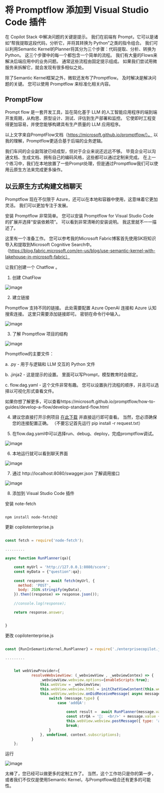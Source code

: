# **将 Promptflow 添加到 Visual Studio Code 插件**

在 Copilot Stack 中解决问题的关键是提示。 我们在前端有 Prompt，它可以是诸如“帮我提取这段代码，分析它，并将其转换为 Python”之类的指令组合。 我们可以利用Semantic Kernel的Planner将其分为三个步骤：代码提取、分析、转换为Python。 这三个步骤中的每一个都包含一个简单的流程。 我们有大量的Flows来解决后端应用中的业务问题。 通常这些流程由固定提示组成。 如果我们尝试用微服务来拆解它，就会发现有很多相似之处。

除了Semantic Kernel框架之外，微软还发布了Promptflow。 及时解决是解决问题的关键。 您可以使用 Promptflow 来标准化相关内容。

## **PromptFlow**

Prompt flow 是一套开发工具，旨在简化基于 LLM 的人工智能应用程序的端到端开发周期，从构思、原型设计、测试、评估到生产部署和监控。 它使即时工程变得更加容易，并使您能够构建具有生产质量的 LLM 应用程序。

以上文字来自PromptFlow文档（https://microsoft.github.io/promptflow/）。 以我的理解，Promptflow更适合基于后端的业务逻辑。

我们车间的企业副驾驶已经成型，但对于企业来说还远远不够。 毕竟企业可以沟通文档、生成文档、拥有自己的编码风格，这些都可以通过定制来完成。 在上一个练习中，我们在本地放置了一些Prompt处理，但是通过Promptflow我们可以使用云原生方法来完成更多操作。

## **以云原生方式构建文档聊天**

Promptflow 现在不仅限于 Azure，还可以在本地和容器中使用，这意味着它更加灵活。 我们可以更加专注于发展。

安装 Promptflow 非常简单。 您可以安装 Promptflow for Visual Studio Code 的扩展并选择“安装依赖项”。 可以看到非常清晰的安装说明。 我这里就不一一描述了。

这里有一个准备工作。 您可以参考我的Microsoft Fabric博客首先使用SK将知识导入和提取到Microsoft Cognitive Search中。 （https://blog.fabric.microsoft.com/en-us/blog/use-semantic-kernel-with-lakehouse-in-microsoft-fabric）

让我们创建一个 Chatflow 。

1. 创建 ChatFlow


![image](/imgs/03/01.png)

2. 建立链接

Promptflow 支持不同的链接。 此处需要配置 Azure OpenAI 连接和 Azure 认知搜索连接。 这里只需要添加链接即可。 密钥在命令行中输入。


![image](/imgs/03/02.png)

3. 了解 Promptflow 项目的结构



![image](/imgs/03/03.png)


Promptflow的主要文件：

a. .py - 用于与逻辑和 LLM 交互的 Python 文件

b. .jinja2 - 这是提示的设置。 里面可以写Prompt，模型教育时会绑定。

c. flow.dag.yaml - 这个文件非常有趣。 您可以设置执行流程的顺序，并且可以选择以可视化形式查看文件。

如果你想了解更多，可以查看https://microsoft.github.io/promptflow/how-to-guides/develop-a-flow/develop-standard-flow.html



4. 建议您直接打开示例项目 [在此下载](./code/03/vscode-chatflow)
  并直接运行即可查看。 当然，您必须确保您的连接配置正确。 （不要忘记首先运行 pip install -r request.txt）

5. 在flow.dag.yaml中可以选择run、debug、deploy，完成promptflow调试。

![image](/imgs/03/04.png)

6. 本地运行就可以看到聊天界面


![image](/imgs/03/05.png)

7. 通过 http://localhost:8080/swagger.json 了解调用接口

![image](/imgs/03/06.png)

8. 添加到 Visual Studio Code 插件

安装 note-fetch

```bash

npm install node-fetch@2    


```

更新 copilotenterprise.js 

```js

const fetch = require('node-fetch');

.........

async function RunPlanner(qa){

    const myUrl = 'http://127.0.0.1:8080/score';
    const myData = {"question":qa};
  
    const response = await fetch(myUrl, {
      method: 'POST',
      body: JSON.stringify(myData),
    }).then((response) => response.json());
  
    //console.log(response);

    return response.answer;


}


```

更改 copilotenterprise.js 


```js

const {RunInSemanticKernel,RunPlanner} = require('./enterprisecopilot.js');

.........


	let webViewProvider={
			resolveWebviewView: (_webviewView , _webviewContex) => {
				_webviewView.webview.options={enableScripts:true};
				this.webView = _webviewView;
				this.webView.webview.html = initChatViewContent(this.webView,extensionURL);
				this.webView.webview.onDidReceiveMessage( async message => {
					switch (message.type) {
						case 'addQA':
							
							const result =  await RunPlanner(message.value); //await RunInSemanticKernel(message.value,"Translate");
							const strQA = '🧑:  <br/>' + message.value + '<br/>' + '🤖: <br/>'  + result + '<br/>';
							this.webView.webview.postMessage({ type: 'addQA', value:  strQA });
							break;
					}
				}, undefined, context.subscriptions);
			}
	};


```

运行


![image](/imgs/03/07.png)

太棒了，您已经可以做更多的定制工作了。 当然，这个工作坊只是你的第一步，或者我们不仅仅是使用Semantic Kernel，与Promptflow结合还有更多的可能性。


